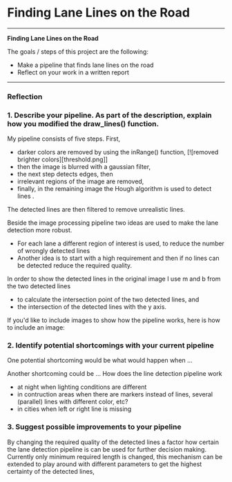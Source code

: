 # **Finding Lane Lines on the Road** 

---

**Finding Lane Lines on the Road**

The goals / steps of this project are the following:
* Make a pipeline that finds lane lines on the road
* Reflect on your work in a written report


[//]: # (Image References)

[image1]: ./examples/grayscale.jpg "Grayscale"

---

### Reflection

### 1. Describe your pipeline. As part of the description, explain how you modified the draw_lines() function.

My pipeline consists of five steps. First, 
- darker colors are removed by using the inRange() function,
[![removed brighter colors][threshold.png]]
- then the image is blurred with a gaussian filter,
- the next step detects edges, then
- irrelevant regions of the image are removed,
- finally, in the remaining image the Hough algorithm is used to detect lines .  

The detected lines are then filtered to remove unrealistic lines.

Beside the image processing pipeline two ideas are used to make the lane detection more robust. 
- For each lane a different region of interest is used, to reduce the number of wrongly detected lines
- Another idea is to start with a high requirement and then if no lines can be detected reduce the required quality.

In order to show the detected lines in the original image I use m and b from the two detected lines
- to calculate the intersection point of the two detected lines, and
- the intersection of the detected lines with the y axis.




If you'd like to include images to show how the pipeline works, here is how to include an image: 




### 2. Identify potential shortcomings with your current pipeline


One potential shortcoming would be what would happen when ... 

Another shortcoming could be ...
How does the line detection pipeline work
- at night when lighting conditions are different
- in contruction areas when there are markers instead of lines, several (parallel) lines with different color, etc?
- in cities when left or right line is missing


### 3. Suggest possible improvements to your pipeline

By changing the required quality of the detected lines a factor how certain the lane detection pipeline is can be used for further decision making.
Currently only minimum required length is changed, this mechanism can be extended to play around with different parameters to get the highest certainty of the detected lines,
 
